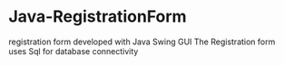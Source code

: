 # Java-RegistrationForm
registration form developed with Java Swing GUI
The Registration form uses Sql for database connectivity 
